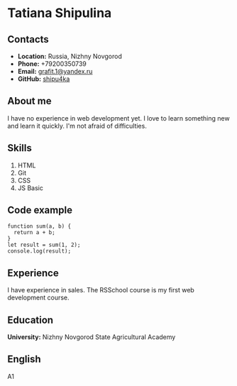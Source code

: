 # Tatiana Shipulina 

## Contacts
* __Location:__ Russia, Nizhny Novgorod
* __Phone:__ +79200350739
* __Email:__ grafit.1@yandex.ru
* __GitHub:__ [shipu4ka](https://github.com/shipu4ka)

## About me
I have no experience in web development yet. I love to learn something new and learn it quickly. I'm not afraid of difficulties.

## Skills
1. HTML
2. Git
3. CSS
4. JS Basic

## Code example
```
function sum(a, b) {
  return a + b;
}
let result = sum(1, 2);
console.log(result);
```

## Experience
I have experience in sales.
The RSSchool course is my first web development course.

## Education
__University:__ Nizhny Novgorod State Agricultural Academy

## English
A1